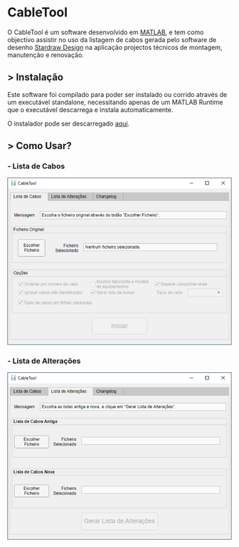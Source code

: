 # CableTool

O CableTool é um software desenvolvido em [MATLAB](https://www.mathworks.com/products/matlab.html), e tem como objectivo assistir no uso da listagem de cabos gerada pelo software de desenho [Stardraw Design](https://www.stardraw.com/sd7) na aplicação projectos técnicos de montagem, manutenção e renovação.

## > Instalação

Este software foi compilado para poder ser instalado ou corrido através de um executável standalone, necessitando apenas de um MATLAB Runtime que o executável descarrega e instala automaticamente.

O instalador pode ser descarregado [aqui](https://github.com/JoaoRochaRTP/CableTool/releases/download/v1.0/CableTool_installer_v1_0.exe).

## > Como Usar?

### - Lista de Cabos

![teste1](https://github.com/JoaoRochaRTP/CableTool/blob/main/lista_cabos.png)

### - Lista de Alterações

![teste2](https://github.com/JoaoRochaRTP/CableTool/blob/main/lista_alteracoes.png)
